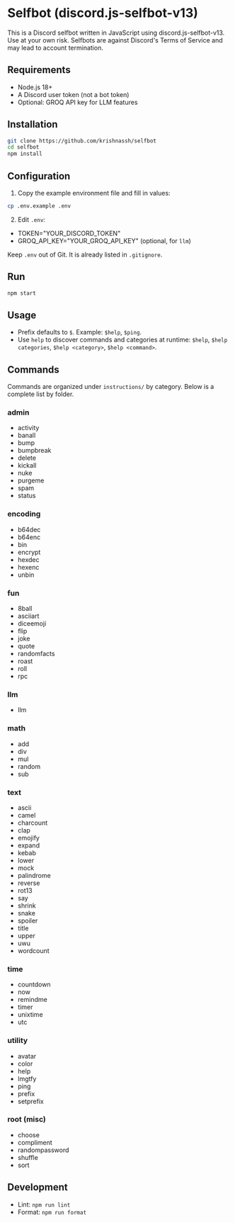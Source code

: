 # Selfbot (discord.js-selfbot-v13)

This is a Discord selfbot written in JavaScript using discord.js-selfbot-v13. Use at your own risk. Selfbots are against Discord's Terms of Service and may lead to account termination.

## Requirements

- Node.js 18+
- A Discord user token (not a bot token)
- Optional: GROQ API key for LLM features

## Installation

```bash
git clone https://github.com/krishnassh/selfbot
cd selfbot
npm install
```

## Configuration

1. Copy the example environment file and fill in values:

```bash
cp .env.example .env
```

2. Edit `.env`:

- TOKEN="YOUR_DISCORD_TOKEN"
- GROQ_API_KEY="YOUR_GROQ_API_KEY" (optional, for `llm`)

Keep `.env` out of Git. It is already listed in `.gitignore`.

## Run

```bash
npm start
```

## Usage

- Prefix defaults to `$`. Example: `$help`, `$ping`.
- Use `help` to discover commands and categories at runtime: `$help`, `$help categories`, `$help <category>`, `$help <command>`.

## Commands

Commands are organized under `instructions/` by category. Below is a complete list by folder.

### admin

- activity
- banall
- bump
- bumpbreak
- delete
- kickall
- nuke
- purgeme
- spam
- status

### encoding

- b64dec
- b64enc
- bin
- encrypt
- hexdec
- hexenc
- unbin

### fun

- 8ball
- asciiart
- diceemoji
- flip
- joke
- quote
- randomfacts
- roast
- roll
- rpc

### llm

- llm

### math

- add
- div
- mul
- random
- sub

### text

- ascii
- camel
- charcount
- clap
- emojify
- expand
- kebab
- lower
- mock
- palindrome
- reverse
- rot13
- say
- shrink
- snake
- spoiler
- title
- upper
- uwu
- wordcount

### time

- countdown
- now
- remindme
- timer
- unixtime
- utc

### utility

- avatar
- color
- help
- lmgtfy
- ping
- prefix
- setprefix

### root (misc)

- choose
- compliment
- randompassword
- shuffle
- sort

## Development

- Lint: `npm run lint`
- Format: `npm run format`
